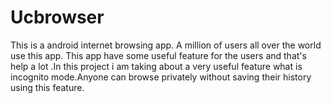 # Ucbrowser
This is a android internet browsing app. A million of users all over the world use this app. This app have some useful feature for the users and that's help a lot .In this project i am taking about a very useful feature what is incognito mode.Anyone can browse privately without saving their history using this feature. 
